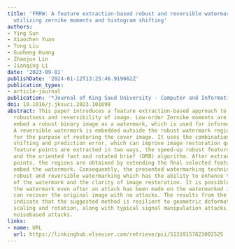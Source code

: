 ```yaml
---
title: 'FRRW: A feature extraction-based robust and reversible watermarking scheme
  utilizing zernike moments and histogram shifting'
authors:
- Ying Sun
- Xiaochen Yuan
- Tong Liu
- Guoheng Huang
- Zhaojun Lin
- Jianqing Li
date: '2023-09-01'
publishDate: '2024-01-12T13:25:46.919662Z'
publication_types:
- article-journal
publication: '*Journal of King Saud University - Computer and Information Sciences*'
doi: 10.1016/j.jksuci.2023.101698
abstract: This paper introduces a feature extraction-based approach to ensure both
  robustness and reversibility of image. Low-order Zernike moments are utilized to
  embed a robust binary image as a watermark, which is used for information authentication.
  A reversible watermark is embedded outside the robust watermark regions and is employed
  for the purpose of restoring the cover image. It uses the combination of histogram
  shifting and prediction error, which can improve image restoration quality. Steady
  feature points are extracted in two ways, the speed-up robust features (SURF) algorithm
  and the oriented fast and rotated brief (ORB) algorithm. After extracting the feature
  points, the regions are obtained by extending the ﬁnal selected feature points to
  embed the watermark. Consequently, the presented watermarking technique combines
  robust and reversible watermarking which has the ability to enhance the invisibility
  of the watermark and the clarity of image restoration. It is possible to extract
  the watermark even after an attack has been made on the watermarked image. Or we
  can recover the original image with no attacks. The results from the experiments
  indicate that the suggested method is resilient to geometric deformations, involving
  scaling and rotation, along with typical signal manipulation attacks, including
  noisebased attacks.
links:
- name: URL
  url: https://linkinghub.elsevier.com/retrieve/pii/S1319157823002525
---
```

